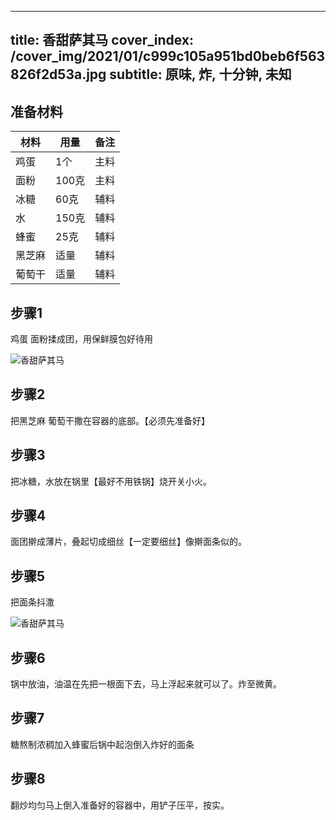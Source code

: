 
---
title: 香甜萨其马
cover_index: /cover_img/2021/01/c999c105a951bd0beb6f563826f2d53a.jpg
subtitle: 原味, 炸, 十分钟, 未知
---

## 准备材料

| 材料     | 用量 | 备注|
| ------- | ----- | --- |
| 鸡蛋 | 1个| 主料 |
| 面粉 | 100克| 主料 |
| 冰糖 | 60克| 辅料 |
| 水 | 150克| 辅料 |
| 蜂蜜 | 25克| 辅料 |
| 黑芝麻 | 适量| 辅料 |
| 葡萄干 | 适量| 辅料 |

## 步骤1

鸡蛋 面粉揉成团，用保鲜膜包好待用

![香甜萨其马](https://i8.meishichina.com/attachment/recipe/200911/200911060234374.JPG?x-oss-process=style/p320) 

## 步骤2

把黑芝麻 葡萄干撒在容器的底部。【必须先准备好】

## 步骤3

把冰糖，水放在锅里【最好不用铁锅】烧开关小火。

## 步骤4

面团擀成薄片，叠起切成细丝【一定要细丝】像擀面条似的。

## 步骤5

把面条抖潵

![香甜萨其马](https://i8.meishichina.com/attachment/recipe/200911/200911060236071.JPG?x-oss-process=style/p320) 

## 步骤6

锅中放油，油温在先把一根面下去，马上浮起来就可以了。炸至微黄。

## 步骤7

糖熬制浓稠加入蜂蜜后锅中起泡倒入炸好的面条

## 步骤8

翻炒均匀马上倒入准备好的容器中，用铲子压平，按实。

